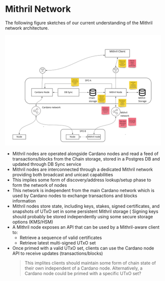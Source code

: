 # Mithril Network

The following figure sketches of our current understanding of the Mithril network architecture.

![](./images/mithril-network-overview.jpg)

* Mithril nodes are operated alongside Cardano nodes and read a feed of transactions/blocks from the Chain storage, stored in a Postgres DB and updated through DB Sync service
* Mithril nodes are interconnected through a dedicated Mithril network providing both broadcast and unicast capabilities
* This implies some form of discovery/address lookup/setup phase to form the network of nodes
* This network is independent from the main Cardano network which is used by Cardano nodes to exchange transactions and blocks information
* Mithril nodes store state, including keys, stakes, signed certificates, and snapshots of UTxO set in some persistent Mithril storage
( Signing keys should probably be stored independently using some secure storage options (KMS/HSM)
* A Mithril node exposes an API that can be used by a Mithril-aware client to:
  * Retrieve a sequence of valid certificates
  * Retrieve latest multi-signed UTxO set
* Once primed with a valid UTxO set, clients can use the Cardano node API to receive updates (transactions/blocks)
  > This implites clients should maintain some form of chain state of their own independent of a Cardano node. Alternatively, a Cardano node could be primed with a specific UTxO set?
